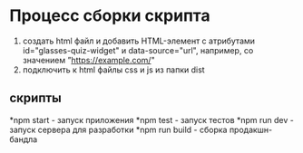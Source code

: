 # Процесс сборки скрипта

1) создать html файл и  добавить HTML-элемент с атрибутами
id="glasses-quiz-widget" и  data-source="url", например, со значением ”https://example.com/"
2) подключить к html файлы css и js из папки dist

##  скрипты
*npm start - запуск приложения 
*npm test - запуск тестов
*npm run dev - запуск сервера для разработки 
*npm run build -  сборка продакшн-бандла
